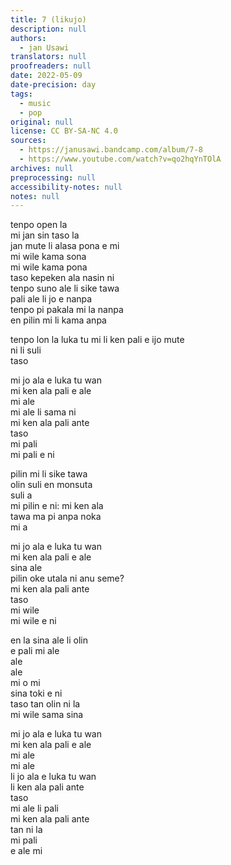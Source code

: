 ```yaml
---
title: 7 (likujo)
description: null
authors:
  - jan Usawi
translators: null
proofreaders: null
date: 2022-05-09
date-precision: day
tags:
  - music
  - pop
original: null
license: CC BY-SA-NC 4.0
sources:
  - https://janusawi.bandcamp.com/album/7-8
  - https://www.youtube.com/watch?v=qo2hqYnTOlA
archives: null
preprocessing: null
accessibility-notes: null
notes: null
---
```


tenpo open la  \
mi jan sin taso la  \
jan mute li alasa pona e mi  \
mi wile kama sona  \
mi wile kama pona  \
taso kepeken ala nasin ni  \
tenpo suno ale li sike tawa  \
pali ale li jo e nanpa  \
tenpo pi pakala mi la nanpa  \
en pilin mi li kama anpa

tenpo lon la luka tu mi li ken pali e ijo mute  \
ni li suli  \
taso

mi jo ala e luka tu wan  \
mi ken ala pali e ale  \
mi ale  \
mi ale li sama ni  \
mi ken ala pali ante  \
taso  \
mi pali  \
mi pali e ni

pilin mi li sike tawa  \
olin suli en monsuta  \
suli a  \
mi pilin e ni: mi ken ala  \
tawa ma pi anpa noka  \
mi a

mi jo ala e luka tu wan  \
mi ken ala pali e ale  \
sina ale  \
pilin oke utala ni anu seme?  \
mi ken ala pali ante  \
taso  \
mi wile  \
mi wile e ni

en la sina ale li olin  \
e pali mi ale  \
ale  \
ale  \
mi o mi  \
sina toki e ni  \
taso tan olin ni la  \
mi wile sama sina

mi jo ala e luka tu wan  \
mi ken ala pali e ale  \
mi ale  \
mi ale  \
li jo ala e luka tu wan  \
li ken ala pali ante  \
taso  \
mi ale li pali  \
mi ken ala pali ante  \
tan ni la  \
mi pali  \
e ale mi
